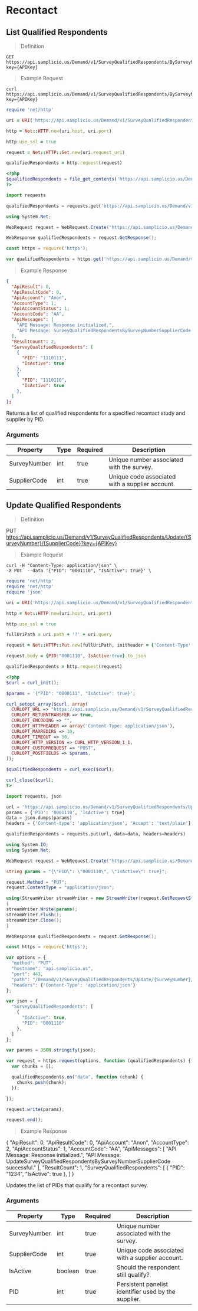 # Recontact

## List Qualified Respondents

> Definition

```plaintext
GET  https://api.samplicio.us/Demand/v1/SurveyQualifiedRespondents/BySurveyNumberSupplierCode/{SurveyNumber}/{SupplierCode}?key={APIKey}
```

> Example Request

```shell
curl https://api.samplicio.us/Demand/v1/SurveyQualifiedRespondents/BySurveyNumberSupplierCode/{SurveyNumber}/{SupplierCode}?key={APIKey}
```

```ruby
require 'net/http'

uri = URI('https://api.samplicio.us/Demand/v1/SurveyQualifiedRespondents/BySurveyNumberSupplierCode/{SurveyNumber}/{SupplierCode}?key={APIKey}')

http = Net::HTTP.new(uri.host, uri.port)

http.use_ssl = true

request = Net::HTTP::Get.new(uri.request_uri)

qualifiedRespondents = http.request(request)  
```

```php
<?php
$qualifiedRespondents = file_get_contents('https://api.samplicio.us/Demand/v1/SurveyQualifiedRespondents/BySurveyNumberSupplierCode/{SurveyNumber}/{SupplierCode}?key={APIKey}');
?>
```

```python
import requests

qualifiedRespondents = requests.get('https://api.samplicio.us/Demand/v1/SurveyQualifiedRespondents/BySurveyNumberSupplierCode/{SurveyNumber}/{SupplierCode}?key={APIKey}')
```

```csharp
using System.Net;

WebRequest request = WebRequest.Create("https://api.samplicio.us/Demand/v1/SurveyQualifiedRespondents/BySurveyNumberSupplierCode/{SurveyNumber}/{SupplierCode}?key={APIKey}");

WebResponse qualifiedRespondents = request.GetResponse();
```

```javascript
const https = require('https');

var qualifiedRespondents = https.get('https://api.samplicio.us/Demand/v1/SurveyQualifiedRespondents/BySurveyNumberSupplierCode/{SurveyNumber}/{SupplierCode}?key={APIKey}');
```

> Example Response

```json 
{
  "ApiResult": 0,
  "ApiResultCode": 0,
  "ApiAccount": "Anon",
  "AccountType": 1,
  "ApiAccountStatus": 1,
  "AccountCode": "AA",
  "ApiMessages": [
    "API Message: Response initialized.",
    "API Message: SurveyQualifiedRespondentsBySurveyNumberSupplierCode successful."
  ],
  "ResultCount": 2,
  "SurveyQualifiedRespondents": [
    {
      "PID": "1110111",
      "IsActive": true
    },
    {
      "PID": "1110110",
      "IsActive": true
    },
  ]
};

```

Returns a list of qualified respondents for a specified recontact study and supplier by PID.

### Arguments

| Property                     | Type     | Required | Description                                                                                                                                  |
|------------------------------|----------|----------|----------------------------------------------------------------------------------------------------------------------------------------------|
| SurveyNumber                 | int      | true     | Unique number associated with the survey.                                                                                                    |
| SupplierCode                 | int      | true     | Unique code associated with a supplier account.                                                                                              |


## Update Qualified Respondents

>Definition

PUT  https://api.samplicio.us/Demand/v1/SurveyQualifiedRespondents/Update/{SurveyNumber}/{SupplierCode}?key={APIKey}

>Example Request

```shell
curl -H "Content-Type: application/json" \
-X PUT  --data '{"PID": "0001110", "IsActive": true}' \ 
```

```ruby
require 'net/http'
require 'net/http'
require 'json'

uri = URI('https://api.samplicio.us/Demand/v1/SurveyQualifiedRespondents/Update/{SurveyNumber}/{SupplierCode}?key={APIKey}')

http = Net::HTTP.new(uri.host, uri.port)

http.use_ssl = true

fullUriPath = uri.path + '?' + uri.query

request = Net::HTTP::Put.new(fullUriPath, initheader = {'Content-Type' =>'application/json'})

request.body = {PID:"0001110", IsActive:true}.to_json

qualifiedRespondents = http.request(request)
```

```php
<?php
$curl = curl_init();

$params = '{"PID": "0000111", "IsActive": true}';

curl_setopt_array($curl, array(
  CURLOPT_URL => "https://api.samplicio.us/Demand/v1/SurveyQualifiedRespondents/Update/{SurveyNumber}/{SupplierCode}?key={APIKey}",
  CURLOPT_RETURNTRANSFER => true,
  CURLOPT_ENCODING => "",
  CURLOPT_HTTPHEADER => array('Content-Type: application/json'),
  CURLOPT_MAXREDIRS => 10,
  CURLOPT_TIMEOUT => 30,
  CURLOPT_HTTP_VERSION => CURL_HTTP_VERSION_1_1,
  CURLOPT_CUSTOMREQUEST => "POST",
  CURLOPT_POSTFIELDS => $params,
));

$qualifiedRespondents = curl_exec($curl);

curl_close($curl);
?>
```

```python
import requests, json

url = 'https://api.samplicio.us/Demand/v1/SurveyQualifiedRespondents/Update/{SurveyNumber}/{SupplierCode}?key={APIKey}'
params = {'PID': '0001110', 'IsActive': true}
data = json.dumps(params)
headers = {'Content-type': 'application/json', 'Accept': 'text/plain'}

qualifiedRespondents = requests.put(url, data=data, headers=headers)
```

```csharp
using System.IO;
using System.Net;

WebRequest request = WebRequest.Create("https://api.samplicio.us/Demand/v1/SurveyQualifiedRespondents/Update/{SurveyNumber}/{SupplierCode}?key={APIKey}");

string params = "{\"PID\": \"0001110\", \"IsActive\": true}";

request.Method = "PUT";
request.ContentType = "application/json";

using(StreamWriter streamWriter = new StreamWriter(request.GetRequestStream()))
{
streamWriter.Write(params);
streamWriter.Flush();
streamWriter.Close();
}

WebResponse qualifiedRespondents = request.GetResponse();
```

```javascript
const https = require('https');

var options = {
  "method": "PUT",
  "hostname": "api.samplicio.us",
  "port": 443,
  "path": "/Demand/v1/SurveyQualifiedRespondents/Update/{SurveyNumber}/{SupplierCode}?key={APIKey}",
  "headers": {'Content-Type': 'application/json'}
};

var json = {
  "SurveyQualifiedRespondents": [
    {
      "IsActive": true,
      "PID": "0001110"
    },
  ]
};

var params = JSON.stringify(json);

var request = https.request(options, function (qualifiedRespondents) {
  var chunks = [];

  qualifiedRespondents.on("data", function (chunk) {
    chunks.push(chunk);
  });

});

request.write(params);

request.end();
```

>Example Response

{
  "ApiResult": 0,
  "ApiResultCode": 0,
  "ApiAccount": "Anon",
  "AccountType": 2,
  "ApiAccountStatus": 1,
  "AccountCode": "AA",
  "ApiMessages": [
    "API Message: Response initialized.",
    "API Message: UpdateSurveyQualifiedRespondentsBySurveyNumberSupplierCode successful."
  ],
  "ResultCount": 1,
  "SurveyQualifiedRespondents": [
    {
      "PID": "1234",
      "IsActive": true
    },
  ]
}

Updates the list of PIDs that qualify for a recontact survey. 

### Arguments

| Property                     | Type     | Required | Description                                                                                                                                  |
|------------------------------|----------|----------|----------------------------------------------------------------------------------------------------------------------------------------------|
| SurveyNumber                 | int      | true     | Unique number associated with the survey.                                                                                                    |
| SupplierCode                 | int      | true     | Unique code associated with a supplier account.                                                                                              |
| IsActive                     | boolean  | true     | Should the respondent still qualify?                                                                                                         |
| PID                          | int      | true     | Persistent panelist identifier used by the supplier.                                                                                         |

